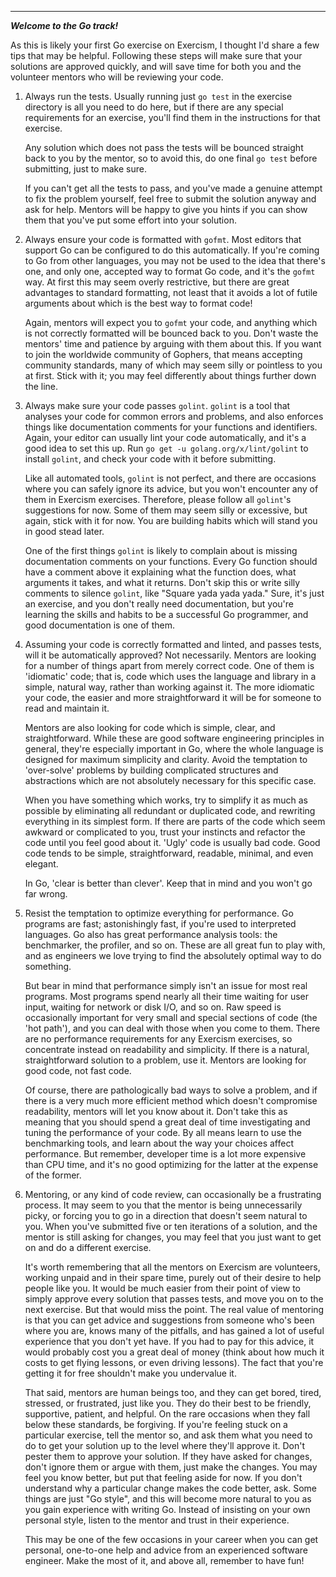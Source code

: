 
---
***Welcome to the Go track!***

As this is likely your first Go exercise on Exercism, I thought I'd share a few tips that may be helpful. Following these steps will make sure that your solutions are approved quickly, and will save time for both you and the volunteer mentors who will be reviewing your code.

1. Always run the tests. Usually running just `go test` in the exercise directory is all you need to do here, but if there are any special requirements for an exercise, you'll find them in the instructions for that exercise.

    Any solution which does not pass the tests will be bounced straight back to you by the mentor, so to avoid this, do one final `go test` before submitting, just to make sure.

    If you can't get all the tests to pass, and you've made a genuine attempt to fix the problem yourself, feel free to submit the solution anyway and ask for help. Mentors will be happy to give you hints if you can show them that you've put some effort into your solution.

2. Always ensure your code is formatted with `gofmt`. Most editors that support Go can be configured to do this automatically. If you're coming to Go from other languages, you may not be used to the idea that there's one, and only one, accepted way to format Go code, and it's the `gofmt` way. At first this may seem overly restrictive, but there are great advantages to standard formatting, not least that it avoids a lot of futile arguments about which is the best way to format code!

    Again, mentors will expect you to `gofmt` your code, and anything which is not correctly formatted will be bounced back to you. Don't waste the mentors' time and patience by arguing with them about this. If you want to join the worldwide community of Gophers, that means accepting community standards, many of which may seem silly or pointless to you at first. Stick with it; you may feel differently about things further down the line.

3. Always make sure your code passes `golint`. `golint` is a tool that analyses your code for common errors and problems, and also enforces things like documentation comments for your functions and identifiers. Again, your editor can usually lint your code automatically, and it's a good idea to set this up. Run `go get -u golang.org/x/lint/golint` to install `golint`, and check your code with it before submitting.

    Like all automated tools, `golint` is not perfect, and there are occasions where you can safely ignore its advice, but you won't encounter any of them in Exercism exercises. Therefore, please follow all `golint`'s suggestions for now. Some of them may seem silly or excessive, but again, stick with it for now. You are building habits which will stand you in good stead later.

    One of the first things `golint` is likely to complain about is missing documentation comments on your functions. Every Go function should have a comment above it explaining what the function does, what arguments it takes, and what it returns. Don't skip this or write silly comments to silence `golint`, like "Square yada yada yada." Sure, it's just an exercise, and you don't really need documentation, but you're learning the skills and habits to be a successful Go programmer, and good documentation is one of them.

4. Assuming your code is correctly formatted and linted, and passes tests, will it be automatically approved? Not necessarily. Mentors are looking for a number of things apart from merely correct code. One of them is 'idiomatic' code; that is, code which uses the language and library in a simple, natural way, rather than working against it. The more idiomatic your code, the easier and more straightforward it will be for someone to read and maintain it.

    Mentors are also looking for code which is simple, clear, and straightforward. While these are good software engineering principles in general, they're especially important in Go, where the whole language is designed for maximum simplicity and clarity. Avoid the temptation to 'over-solve' problems by building complicated structures and abstractions which are not absolutely necessary for this specific case.

    When you have something which works, try to simplify it as much as possible by eliminating all redundant or duplicated code, and rewriting everything in its simplest form. If there are parts of the code which seem awkward or complicated to you, trust your instincts and refactor the code until you feel good about it. 'Ugly' code is usually bad code. Good code tends to be simple, straightforward, readable, minimal, and even elegant.

    In Go, 'clear is better than clever'. Keep that in mind and you won't go far wrong.

5. Resist the temptation to optimize everything for performance. Go programs are fast; astonishingly fast, if you're used to interpreted languages. Go also has great performance analysis tools: the benchmarker, the profiler, and so on. These are all great fun to play with, and as engineers we love trying to find the absolutely optimal way to do something.

    But bear in mind that performance simply isn't an issue for most real programs. Most programs spend nearly all their time waiting for user input, waiting for network or disk I/O, and so on. Raw speed is occasionally important for very small and special sections of code (the 'hot path'), and you can deal with those when you come to them. There are no performance requirements for any Exercism exercises, so concentrate instead on readability and simplicity. If there is a natural, straightforward solution to a problem, use it. Mentors are looking for good code, not fast code.

    Of course, there are pathologically bad ways to solve a problem, and if there is a very much more efficient method which doesn't compromise readability, mentors will let you know about it. Don't take this as meaning that you should spend a great deal of time investigating and tuning the performance of your code. By all means learn to use the benchmarking tools, and learn about the way your choices affect performance. But remember, developer time is a lot more expensive than CPU time, and it's no good optimizing for the latter at the expense of the former.

6. Mentoring, or any kind of code review, can occasionally be a frustrating process. It may seem to you that the mentor is being unnecessarily picky, or forcing you to go in a direction that doesn't seem natural to you. When you've submitted five or ten iterations of a solution, and the mentor is still asking for changes, you may feel that you just want to get on and do a different exercise.

    It's worth remembering that all the mentors on Exercism are volunteers, working unpaid and in their spare time, purely out of their desire to help people like you. It would be much easier from their point of view to simply approve every solution that passes tests, and move you on to the next exercise. But that would miss the point. The real value of mentoring is that you can get advice and suggestions from someone who's been where you are, knows many of the pitfalls, and has gained a lot of useful experience that you don't yet have. If you had to pay for this advice, it would probably cost you a great deal of money (think about how much it costs to get flying lessons, or even driving lessons). The fact that you're getting it for free shouldn't make you undervalue it.

    That said, mentors are human beings too, and they can get bored, tired, stressed, or frustrated, just like you. They do their best to be friendly, supportive, patient, and helpful. On the rare occasions when they fall below these standards, be forgiving. If you're feeling stuck on a particular exercise, tell the mentor so, and ask them what you need to do to get your solution up to the level where they'll approve it. Don't pester them to approve your solution. If they have asked for changes, don't ignore them or argue with them, just make the changes. You may feel you know better, but put that feeling aside for now. If you don't understand why a particular change makes the code better, ask. Some things are just "Go style", and this will become more natural to you as you gain experience with writing Go. Instead of insisting on your own personal style, listen to the mentor and trust in their experience.

    This may be one of the few occasions in your career when you can get personal, one-to-one help and advice from an experienced software engineer. Make the most of it, and above all, remember to have fun!

